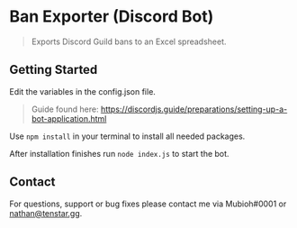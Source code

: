 # Ban Exporter (Discord Bot)

> Exports Discord Guild bans to an Excel spreadsheet. 

## Getting Started

Edit the variables in the config.json file.

> Guide found here: https://discordjs.guide/preparations/setting-up-a-bot-application.html

Use `npm install` in your terminal to install all needed packages.

After installation finishes run `node index.js` to start the bot.

## Contact

For questions, support or bug fixes please contact me via Mubioh#0001 or nathan@tenstar.gg.
